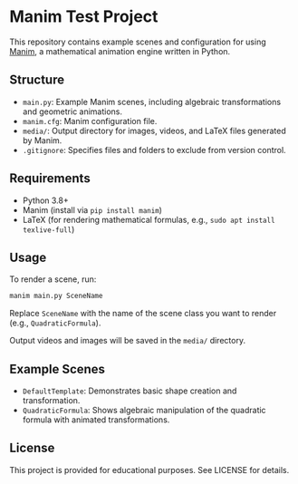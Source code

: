 # Manim Test Project

This repository contains example scenes and configuration for using [Manim](https://www.manim.community/), a mathematical animation engine written in Python.

## Structure

- `main.py`: Example Manim scenes, including algebraic transformations and geometric animations.
- `manim.cfg`: Manim configuration file.
- `media/`: Output directory for images, videos, and LaTeX files generated by Manim.
- `.gitignore`: Specifies files and folders to exclude from version control.

## Requirements

- Python 3.8+
- Manim (install via `pip install manim`)
- LaTeX (for rendering mathematical formulas, e.g., `sudo apt install texlive-full`)

## Usage

To render a scene, run:

```bash
manim main.py SceneName
```
Replace `SceneName` with the name of the scene class you want to render (e.g., `QuadraticFormula`).

Output videos and images will be saved in the `media/` directory.

## Example Scenes

- `DefaultTemplate`: Demonstrates basic shape creation and transformation.
- `QuadraticFormula`: Shows algebraic manipulation of the quadratic formula with animated transformations.

## License

This project is provided for educational purposes. See LICENSE for details.
